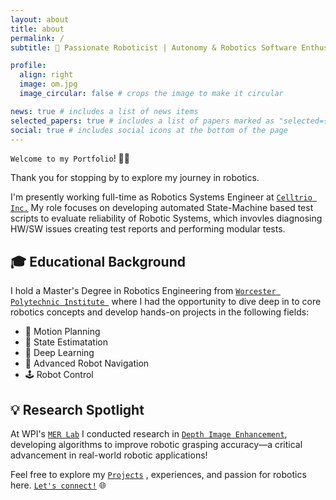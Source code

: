 ```yaml
---
layout: about
title: about
permalink: /
subtitle: 🚀 Passionate Roboticist | Autonomy & Robotics Software Enthusiast

profile:
  align: right
  image: om.jpg
  image_circular: false # crops the image to make it circular

news: true # includes a list of news items
selected_papers: true # includes a list of papers marked as "selected={true}"
social: true # includes social icons at the bottom of the page
---
```

`Welcome to my Portfolio`! 👋🏻

Thank you for stopping by to explore my journey in robotics.
 
I'm presently working full-time as Robotics Systems Engineer at <a href="https://celltrio.com/">`Celltrio Inc.`</a> My role focuses on developing automated State-Machine based test scripts to evaluate reliability of Robotic Systems, which invovles diagnosing HW/SW issues creating test reports and performing modular tests.

## 🎓 Educational Background
I hold a Master's Degree in Robotics Engineering from <a href="https://www.wpi.edu/academics/departments/robotics-engineering">`Worcester Polytechnic Institute `</a> where I had the opportunity to dive deep in to core robotics concepts and develop hands-on projects in the following fields:
- 📍 Motion Planning
- 📐 State Estimatation 
- 🧠 Deep Learning
- 🤖 Advanced Robot Navigation
- 🕹️ Robot Control

## 💡 Research Spotlight
At WPI's <a href="https://wp.wpi.edu/merlab/">`MER Lab`</a> I conducted research in <a href="https://www.linkedin.com/in/om-vinayak-gaikwad-b06a4a1a4/overlay/experience/2339573014/multiple-media-viewer/?profileId=ACoAAC_aRbYBvALUhp7L2HHVMZ0iNiKesxLoLG0&treasuryMediaId=1708129364396">`Depth Image Enhancement`</a>, developing algorithms to improve robotic grasping accuracy—a critical advancement in real-world robotic applications!

Feel free to explore my <a href="https://omgaikwad08.github.io/projects/">`Projects`</a> , experiences, and passion for robotics here. <a href="https://www.linkedin.com/in/om-vinayak-gaikwad-b06a4a1a4/">`Let's connect!`</a> 🌐